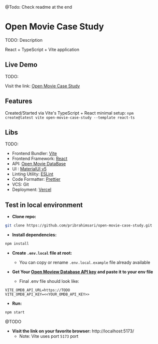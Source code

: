 @Todo: Check readme at the end

# Open Movie Case Study
TODO: Description

React + TypeScript + Vite application 

## Live Demo
TODO: 

Visit the link: [Open Movie Case Study](https://TODO.vercel.app/)

## Features
Created/Started via Vite's TypeScript + React minimal setup: `npm create@latest vite open-movie-case-study --template react-ts`

## Libs
TODO: 

- Frontend Bundler: [Vite](https://vitejs.dev/)
- Frontend Framework: [React](https://react.dev/)
- API: [Open Movie DataBase](https://www.omdbapi.com/)
- UI : [MaterialUI v5](https://mui.com/)
- Linting Utility: [ESLint](https://eslint.org/)
- Code Formatter: [Prettier](https://prettier.io/)
- VCS: Git
- Deployment: [Vercel](https://vercel.com/)

## Test in local environment

- **Clone repo:**
```bash
git clone https://github.com/pribrahimsari/open-movie-case-study.git
```

- **Install dependencies:**
```bash
npm install
```

- **Create `.env.local` file at root:**
    - You can copy or rename `.env.local.example` file already available


- **Get Your [Open Moview Database API key](https://omdbapi.com/) and paste it to your env file**
    - Final .env file should look like:
```.env
VITE_OMDB_API_URL=https://TODO
VITE_OMDB_API_KEY=<<YOUR_OMDB_API_KEY>>
```

- **Run:**
```bash
npm start
```

@TODO
- **Visit the link on your favorite browser:** http://localhost:5173/
    - Note: Vite uses port `5173` port 
